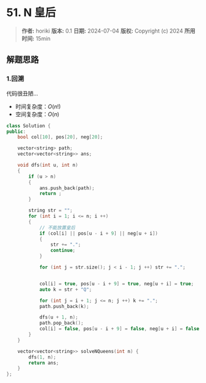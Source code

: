 # 51. N 皇后

> **作者:** horiki
> **版本:** 0.1
> **日期:** 2024-07-04
> **版权:** Copyright (c) 2024
> **所用时间:** 15min

## 解题思路
### 1.回溯

代码很丑陋...

- 时间复杂度：$O(n!)$
- 空间复杂度：$O(n)$

```C++
class Solution {
public:
    bool col[10], pos[20], neg[20];

    vector<string> path;
    vector<vector<string>> ans;

    void dfs(int u, int n)
    {
        if (u > n) 
        {
            ans.push_back(path);
            return ;
        }

        string str = "";
        for (int i = 1; i <= n; i ++)
        {
            // 不能放置皇后
            if (col[i] || pos[u - i + 9] || neg[u + i]) 
            {
                str += ".";
                continue;
            }

            for (int j = str.size(); j < i - 1; j ++) str += ".";


            col[i] = true, pos[u - i + 9] = true, neg[u + i] = true;
            auto k = str + "Q";

            for (int j = i + 1; j <= n; j ++) k += ".";
            path.push_back(k);

            dfs(u + 1, n);
            path.pop_back();
            col[i] = false, pos[u - i + 9] = false, neg[u + i] = false;
        }
    }

    vector<vector<string>> solveNQueens(int n) {
        dfs(1, n);
        return ans;
    }
};
```